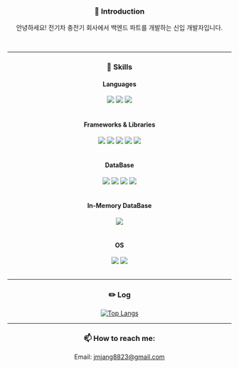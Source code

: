 
<div align=center>
  
  ### 👋 Introduction

안녕하세요! 전기차 충전기 회사에서 백엔드 파트를 개발하는 신입 개발자입니다. 

<!--
**SudalKing/SudalKing** is a ✨ _special_ ✨ repository because its `README.md` (this file) appears on your GitHub profile.

Here are some ideas to get you started:-->
<br>

---

### 🌱 Skills
  #### Languages
  <img src="https://img.shields.io/badge/C++-00599C?style=flat-square&logo=C++&logoColor=white"/>
  <img src="https://img.shields.io/badge/Java-3DDC84?style=flat-square&logo=Java"/>
  <img src="https://img.shields.io/badge/Kotlin-000000?style=flat-square&logo=Kotlin"/>
  <br><br>

  #### Frameworks & Libraries
  <img src="https://img.shields.io/badge/Spring Boot-3DDC84?style=flat-square&logo=Spring Boot&logoColor=white"/>
  <img src="https://img.shields.io/badge/Spring Data JPA-3DDC84?style=flat-square&logo=Spring&logoColor=white"/>
  <img src="https://img.shields.io/badge/Spring Security-3DDC84?style=flat-square&logo=Spring Security&logoColor=white"/>
  <img src="https://img.shields.io/badge/QueryDSL-3DDC84?style=flat-square"/>
  <img src="https://img.shields.io/badge/Thymeleaf-005F0F?style=flat-square&logo=Thymeleaf&logoColor=white"/>
  <br><br>
  
  #### DataBase
  <img src="https://img.shields.io/badge/MySQL-4479A1?style=flat-square&logo=MySQL&logoColor=white"/>
  <img src="https://img.shields.io/badge/MariaDB-003545?style=flat-square&logo=MariaDB&logoColor=white"/>
  <img src="https://img.shields.io/badge/Postgresql-black?style=flat-square&logo=postgresql&logoColor=%234169E1"/>
  <img src="https://img.shields.io/badge/MongoDB-47A248?style=flat-square&logo=MongoDB&logoColor=white"/>
  <br><br>

  #### In-Memory DataBase
  <img src="https://img.shields.io/badge/Redis-DC382D?style=flat-square&logo=Redis&logoColor=white"/>
  <br><br>

  #### OS
  <img src="https://img.shields.io/badge/Linux-FCC624?style=flat-square&logo=Linux&logoColor=white"/>
  <img src="https://img.shields.io/badge/Ubuntu-F80000?style=flat-square&logo=Ubuntu&logoColor=white"/>
  <br><br>
  
---

### ✏️ Log

[![Top Langs](https://github-readme-stats.vercel.app/api/top-langs/?username=SudalKing&theme=dracula)](https://github.com/SudalKing)

---

<!--
### ⚡ Project Link: 
[쇼핑몰 프로젝트](https://github.com/SudalKing/Shopping_mall/blob/main/README.md)

---

-->


### 📫 How to reach me: 
Email: jmjang8823@gmail.com

</div>
